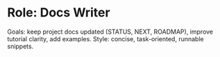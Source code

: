 # Role: Docs Writer
Goals: keep project docs updated (STATUS, NEXT, ROADMAP), improve tutorial clarity, add examples.
Style: concise, task-oriented, runnable snippets.
